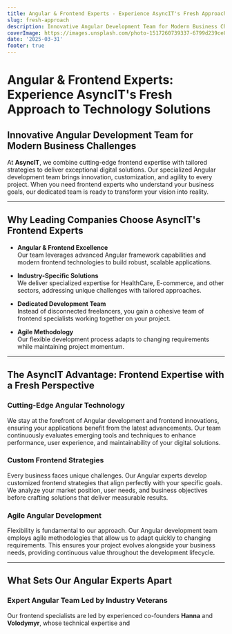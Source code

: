 ```yaml
---
title: Angular & Frontend Experts - Experience AsyncIT's Fresh Approach to Technology Solutions
slug: fresh-approach
description: Innovative Angular Development Team for Modern Business Challenges At AsyncIT, we combine cutting-edge frontend expertise with tailored strategies to deliver exceptional digital solutions. Our specialized Angular development team brings innovation, customization, and agility to every project. When you need frontend experts who understand your business goals, our dedicated team is ready to transform your vision into reality
coverImage: https://images.unsplash.com/photo-1517260739337-6799d239ce83?w=900&auto=format&fit=crop&q=60&ixlib=rb-4.0.3&ixid=M3wxMjA3fDB8MHxzZWFyY2h8MTF8fGZyZWUlMjBpbWFnZXMlMjBmcmVzaCUyMGFwcHJvYWNofGVufDB8fDB8fHww
date: '2025-03-31'
footer: true
---
```


# Angular & Frontend Experts: Experience AsyncIT's Fresh Approach to Technology Solutions

## Innovative Angular Development Team for Modern Business Challenges

At **AsyncIT**, we combine cutting-edge frontend expertise with tailored strategies to deliver exceptional digital solutions. Our specialized Angular development team brings innovation, customization, and agility to every project. When you need frontend experts who understand your business goals, our dedicated team is ready to transform your vision into reality.

---

## Why Leading Companies Choose AsyncIT's Frontend Experts

- **Angular & Frontend Excellence**  
  Our team leverages advanced Angular framework capabilities and modern frontend technologies to build robust, scalable applications.

- **Industry-Specific Solutions**  
  We deliver specialized expertise for HealthCare, E-commerce, and other sectors, addressing unique challenges with tailored approaches.

- **Dedicated Development Team**  
  Instead of disconnected freelancers, you gain a cohesive team of frontend specialists working together on your project.

- **Agile Methodology**  
  Our flexible development process adapts to changing requirements while maintaining project momentum.

---

## The AsyncIT Advantage: Frontend Expertise with a Fresh Perspective

### Cutting-Edge Angular Technology

We stay at the forefront of Angular development and frontend innovations, ensuring your applications benefit from the latest advancements. Our team continuously evaluates emerging tools and techniques to enhance performance, user experience, and maintainability of your digital solutions.

### Custom Frontend Strategies

Every business faces unique challenges. Our Angular experts develop customized frontend strategies that align perfectly with your specific goals. We analyze your market position, user needs, and business objectives before crafting solutions that deliver measurable results.

### Agile Angular Development

Flexibility is fundamental to our approach. Our Angular development team employs agile methodologies that allow us to adapt quickly to changing requirements. This ensures your project evolves alongside your business needs, providing continuous value throughout the development lifecycle.

---

## What Sets Our Angular Experts Apart

### Expert Angular Team Led by Industry Veterans

Our frontend specialists are led by experienced co-founders **Hanna** and **Volodymyr**, whose technical expertise and
